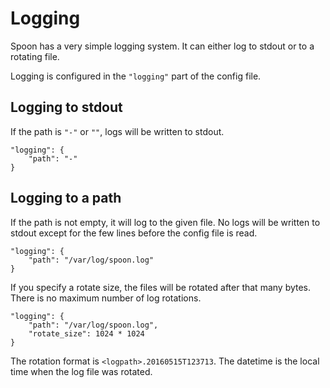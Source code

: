 # Logging

Spoon has a very simple logging system. It can either log to stdout or to a
rotating file.

Logging is configured in the `"logging"` part of the config file.

## Logging to stdout

If the path is `"-"` or `""`, logs will be written to stdout.

```
"logging": {
    "path": "-"
}
```

## Logging to a path

If the path is not empty, it will log to the given file. No logs will be written
to stdout except for the few lines before the config file is read.

```
"logging": {
    "path": "/var/log/spoon.log"
}
```

If you specify a rotate size, the files will be rotated after that many bytes.
There is no maximum number of log rotations.

```
"logging": {
    "path": "/var/log/spoon.log",
    "rotate_size": 1024 * 1024
}
```

The rotation format is `<logpath>.20160515T123713`. The datetime is the local
time when the log file was rotated.
